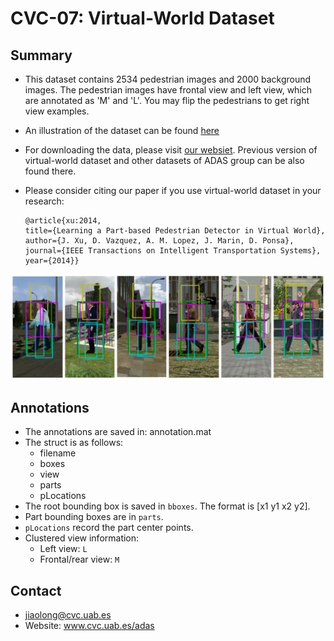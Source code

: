 CVC-07: Virtual-World Dataset 
================================

## Summary
- This dataset contains 2534 pedestrian images and 2000 background images. The pedestrian images have frontal view and left view, which are annotated as 'M' and 'L'. You may flip the pedestrians to get right view examples.
- An illustration of the dataset can be found [here](http://nbviewer.ipython.org/gist/Jiaolong/9959174)
- For downloading the data, please visit [our websiet](http://www.cvc.uab.es/adas/site/?q=node/7). Previous version of virtual-world dataset and other datasets of ADAS group can be also found there.  
- Please consider citing our paper if you use virtual-world dataset in your research:
    
      @article{xu:2014,
      title={Learning a Part-based Pedestrian Detector in Virtual World},
      author={J. Xu, D. Vazquez, A. M. Lopez, J. Marin, D. Ponsa},
      journal={IEEE Transactions on Intelligent Transportation Systems},
      year={2014}}

![CVC07](./CVC07.png "CVC07")

## Annotations
- The annotations are saved in: annotation.mat
- The struct is as follows:
	- filename
	- boxes
	- view
	- parts
	- pLocations
- The root bounding box is saved in `bboxes`. The format is [x1 y1 x2 y2].
- Part bounding boxes are in `parts`.
- `pLocations` record the part center points.
- Clustered view information:
	- Left view: `L`
	- Frontal/rear view: `M`

## Contact
- jiaolong@cvc.uab.es
- Website: www.cvc.uab.es/adas

